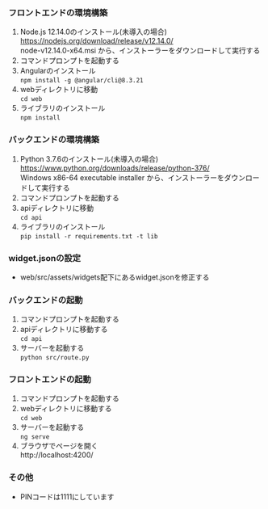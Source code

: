 
### フロントエンドの環境構築
1. Node.js 12.14.0のインストール(未導入の場合)  
https://nodejs.org/download/release/v12.14.0/  
node-v12.14.0-x64.msi から、インストーラーをダウンロードして実行する
2. コマンドプロンプトを起動する  
3. Angularのインストール  
`npm install -g @angular/cli@8.3.21`
4. webディレクトリに移動  
`cd web`
5. ライブラリのインストール  
`npm install`


### バックエンドの環境構築
1. Python 3.7.6のインストール(未導入の場合)  
https://www.python.org/downloads/release/python-376/  
Windows x86-64 executable installer から、インストーラーをダウンロードして実行する
2. コマンドプロンプトを起動する  
3. apiディレクトリに移動  
`cd api`
4. ライブラリのインストール  
`pip install -r requirements.txt -t lib`


### widget.jsonの設定
- web/src/assets/widgets配下にあるwidget.jsonを修正する


### バックエンドの起動
1. コマンドプロンプトを起動する  
2. apiディレクトリに移動する  
`cd api`
3. サーバーを起動する  
`python src/route.py`


### フロントエンドの起動
1. コマンドプロンプトを起動する  
2. webディレクトリに移動する  
`cd web`
3. サーバーを起動する  
`ng serve`
4. ブラウザでページを開く  
http://localhost:4200/


### その他
- PINコードは1111にしています
